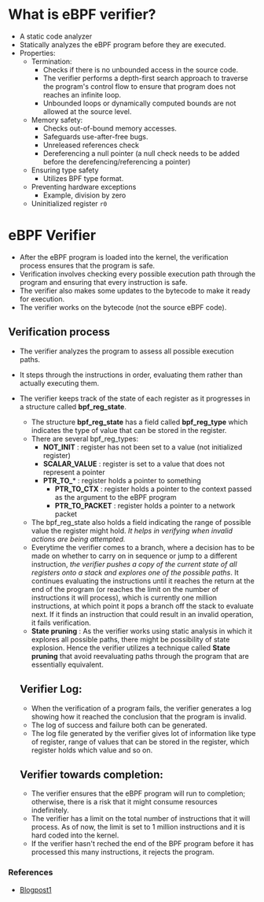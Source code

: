 # What is eBPF verifier?
- A static code analyzer
- Statically analyzes the eBPF program before they are executed.
- Properties: 
    - Termination: 
        - Checks if there is no unbounded access in the source code. 
        - The verifier performs a depth-first search approach to traverse the program's control flow to ensure that program does not reaches an infinite loop.
        - Unbounded loops or dynamically computed bounds are not allowed at the source level.
    - Memory safety:
        - Checks out-of-bound memory accesses.
        - Safeguards use-after-free bugs.
        - Unreleased references check
        - Dereferencing a null pointer (a null check needs to be added before the derefencing/referencing a pointer) 
    - Ensuring type safety  
        - Utilizes BPF type format. 
    - Preventing hardware exceptions
        - Example, division by zero
    - Uninitialized register ```r0```

# eBPF Verifier
- After the eBPF program is loaded into the kernel, the verification process ensures that the program is safe.
- Verification involves checking every possible execution path through the program and ensuring that every instruction is safe.
- The verifier also makes some updates to the bytecode to make it ready for execution.
- The verifier works on the bytecode (not the source eBPF code).

## Verification process
- The verifier analyzes the program to assess all possible execution paths.
- It steps through the instructions in order, evaluating them rather than actually executing them.
- The verifier keeps track of the state of each register as it progresses in a structure called **bpf_reg_state**.
    - The structure **bpf_reg_state** has a field called **bpf_reg_type** which indicates the type of value that can be stored in the register.
    - There are several bpf_reg_types:
        - **NOT_INIT** : register has not been set to a value (not initialized register)
        - **SCALAR_VALUE** : register is set to a value that does not represent a pointer
        - **PTR_TO_*** : register holds a pointer to something
            - **PTR_TO_CTX** : register holds a pointer to the context passed as the argument to the eBPF program 
            - **PTR_TO_PACKET** : register holds a pointer to a network packet 
    - The bpf_reg_state also holds a field indicating the range of possible value the register might hold. *It helps in verifying when invalid actions are being attempted.*
    - Everytime the verifier comes to a branch, where a decision has to be made on whether to carry on in sequence or jump to a different instruction, *the verifier pushes a copy of the current state of all registers onto a stack and explores one of the possible paths*. It continues evaluating the instructions until it reaches the return at the end of the program (or reaches the limit on the number of instructions it will process), which is currently one million instructions, at which point it pops a branch off the stack to evaluate next. If it finds an instruction that could result in an invalid operation, it fails verification.
    - **State pruning** : As the verifier works using static analysis in which it explores all possible paths, there might be possibility of state explosion. Hence the verifier utilizes a technique called **State pruning** that avoid reevaluating paths through the program that are essentially equivalent. 

    ## Verifier Log:
    - When the verification of a program fails, the verifier generates a log showing how it reached the conclusion that the program is invalid. 
    - The log of success and failure both can be generated. 
    - The log file generated by the verifier gives lot of information like type of register, range of values that can be stored in the register, which register holds which value and so on. 

    ## Verifier towards completion:
    - The verifier ensures that the eBPF program will run to completion; otherwise, there is a risk that it might consume resources indefinitely. 
    - The verifier has a limit on the total number of instructions that it will process. As of now, the limit is set to 1 million instructions and it is hard coded into the kernel.
    - If the verifier hasn't reched the end of the BPF program before it has processed this many instructions, it rejects the program. 

### References
- [Blogpost1](https://ddosify.com/blog/unveiling-ebpf-verifier-errors/)
